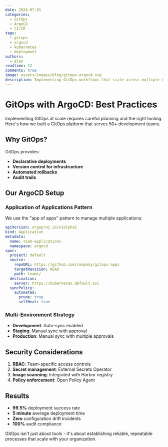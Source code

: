 ```yaml
---
date: 2024-07-01
categories:
  - GitOps
  - ArgoCD
  - CI/CD
tags:
  - gitops
  - argocd
  - kubernetes
  - deployment
authors:
  - alan
readtime: 12
comments: true
image: assets/images/blog/gitops-argocd.svg
description: Implementing GitOps workflows that scale across multiple environments and teams
---
```


# GitOps with ArgoCD: Best Practices

Implementing GitOps at scale requires careful planning and the right tooling. Here's how we built a GitOps platform that serves 50+ development teams.

<!-- more -->

## Why GitOps?

GitOps provides:

- **Declarative deployments**
- **Version control for infrastructure**
- **Automated rollbacks**
- **Audit trails**

## Our ArgoCD Setup

### Application of Applications Pattern

We use the "app of apps" pattern to manage multiple applications:

```yaml
apiVersion: argoproj.io/v1alpha1
kind: Application
metadata:
  name: team-applications
  namespace: argocd
spec:
  project: default
  source:
    repoURL: https://github.com/company/gitops-apps
    targetRevision: HEAD
    path: teams/
  destination:
    server: https://kubernetes.default.svc
  syncPolicy:
    automated:
      prune: true
      selfHeal: true
```

### Multi-Environment Strategy

- **Development**: Auto-sync enabled
- **Staging**: Manual sync with approval
- **Production**: Manual sync with multiple approvals

## Security Considerations

1. **RBAC**: Team-specific access controls
2. **Secret management**: External Secrets Operator
3. **Image scanning**: Integrated with Harbor registry
4. **Policy enforcement**: Open Policy Agent

## Results

- **99.5%** deployment success rate
- **5 minute** average deployment time
- **Zero** configuration drift incidents
- **100%** audit compliance

GitOps isn't just about tools - it's about establishing reliable, repeatable processes that scale with your organization.